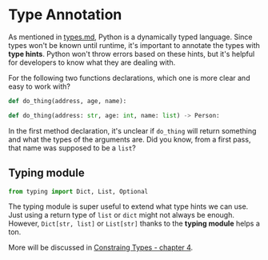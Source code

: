 # Type Annotation

As mentioned in [types.md](types.md), Python is a dynamically typed language.
Since types won't be known until runtime, it's important to annotate the types 
with **type hints**. Python won't throw errors based on these hints, but it's
helpful for developers to know what they are dealing with. 

For the following two functions declarations, which one is more clear and easy to work with?

```python
def do_thing(address, age, name): 
```

```python
def do_thing(address: str, age: int, name: list) -> Person:
```

In the first method declaration, it's unclear if `do_thing` will return something
and what the types of the arguments are. Did you know, from a first pass, that name
was supposed to be a `list`?

## Typing module

```python
from typing import Dict, List, Optional
```

The typing module is super useful to extend what type hints we can use.
Just using a return type of `list` or `dict` might not always be enough.
However, `Dict[str, list]` or `List[str]` thanks to the **typing module**
helps a ton.

More will be discussed in [Constraing Types - chapter 4](../chapter04_constraining_types/constraining_types.md).
